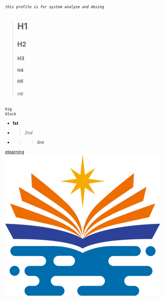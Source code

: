 ###### `this profile is for system analyze and desing`
> # H1
> ## H2
> ### H3
> #### H4
> ##### H5
> ###### H6
```
big
block
```
* **1st**
+ > *2nd*
- >> ~~3rd~~


[elearning](https://elearning.nkust.edu.tw/mooc/index.php)
![NKUST](NKUST_Logo.svg.png)
